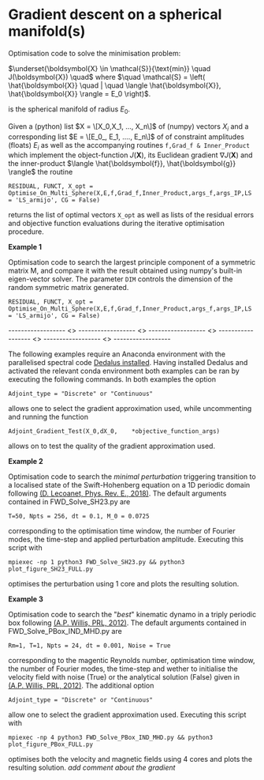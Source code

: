 # Gradient descent on a spherical manifold(s)

Optimisation code to solve the minimisation problem:

$\underset{\boldsymbol{X} \in \mathcal{S}}{\text{min}} \quad J(\boldsymbol{X}) \quad$  where  $\quad \mathcal{S} = \left( \hat{\boldsymbol{X}} \quad | \quad \langle \hat{\boldsymbol{X}}, \hat{\boldsymbol{X}} \rangle = E_0 \right)$.

is the spherical manifold of radius $E_0$. 

Given a (python) list $X = \[X_0,X_1, ..., X_n\]$ of (numpy) vectors $X_i$ and a corresponding list $E = \[E_0_, E_1, ...., E_n\]$ of of constraint amplitudes (floats) $E_i$ as well as the accompanying routines `f,Grad_f & Inner_Product` which implement the object-function $J(\boldsymbol{X})$, its Euclidean gradient $\nabla J(\boldsymbol{X})$ and the inner-product $\langle \hat{\boldsymbol{f}}, \hat{\boldsymbol{g}} \rangle$ the routine

`RESIDUAL, FUNCT, X_opt = Optimise_On_Multi_Sphere(X,E,f,Grad_f,Inner_Product,args_f,args_IP,LS = 'LS_armijo', CG = False)`

returns the list of optimal vectors `X_opt` as well as lists of the residual errors and objective function evaluations during the iterative optimisation procedure.

**Example 1**

Optimisation code to search the largest principle component of a symmetric matrix M, and compare it with the result obtained using numpy's built-in eigen-vector solver. The parameter `DIM` controls the dimension of the random symmetric matrix generated.

`RESIDUAL, FUNCT, X_opt = Optimise_On_Multi_Sphere(X,E,f,Grad_f,Inner_Product,args_f,args_IP,LS = 'LS_armijo', CG = False)`

------------------  <>  ------------------  <>  ------------------  <>  ------------------  <>  ------------------  <>  ------------------ 

The following examples require an Anaconda environment with the parallelised spectral code [Dedalus installed](https://dedalus-project.org). Having installed Dedalus and activated the relevant conda environment both examples can be ran by executing the following commands. In both examples the option

`Adjoint_type = "Discrete" or "Continuous"`

allows one to select the gradient approximation used, while uncommenting and running the function 

`Adjoint_Gradient_Test(X_0,dX_0,	*objective_function_args)`

allows on to test the quality of the gradient approximation used.

**Example 2**

Optimisation code to search the *minimal perturbation* triggering transition to a localised state of the Swift-Hohenberg equation on a 1D periodic domain following [(D. Lecoanet, Phys. Rev. E., 2018)](https://link.aps.org/doi/10.1103/PhysRevE.97.012212). The default arguments contained in FWD_Solve_SH23.py are

`T=50, Npts = 256, dt = 0.1, M_0 = 0.0725`

corresponding to the optimisation time window, the number of Fourier modes, the time-step and applied perturbation amplitude.  Executing this script with 

`mpiexec -np 1 python3 FWD_Solve_SH23.py && python3 plot_figure_SH23_FULL.py`

optimises the perturbation using 1 core and plots the resulting solution.

**Example 3**

Optimisation code to search the "*best*" kinematic dynamo in a triply periodic box following [(A.P. Willis, PRL, 2012)](https://doi.org/10.1103/PhysRevLett.109.251101). The default arguments contained in FWD_Solve_PBox_IND_MHD.py are

`Rm=1, T=1, Npts = 24, dt = 0.001, Noise = True`

corresponding to the magentic Reynolds number, optimisation time window, the number of Fourier modes, the time-step and wether to initialise the velocity field with noise (True) or the analytical solution (False) given in [(A.P. Willis, PRL, 2012)](https://doi.org/10.1103/PhysRevLett.109.251101). The additional option

`Adjoint_type = "Discrete" or "Continuous"`

allow one to select the gradient approximation used. Executing this script with 

`mpiexec -np 4 python3 FWD_Solve_PBox_IND_MHD.py && python3 plot_figure_PBox_FULL.py`

optimises both the velocity and magnetic fields using 4 cores and plots the resulting solution. *add comment about the gradient*

